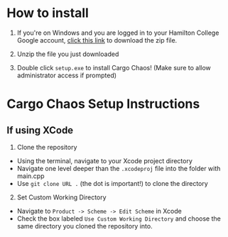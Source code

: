 # How to install
1. If you're on Windows and you are logged in to your Hamilton College Google account, [click this link](https://drive.google.com/file/d/1mtqTWUqdV9VS-D__UVT76X8zToYX6Fkt/view?usp=sharing) to download the zip file.

2. Unzip the file you just downloaded

3. Double click `setup.exe` to install Cargo Chaos! (Make sure to allow administrator access if prompted)

# Cargo Chaos Setup Instructions

## If using XCode
1. Clone the repository
  - Using the terminal, navigate to your Xcode project directory
  - Navigate one level deeper than the `.xcodeproj` file into the folder with main.cpp
  - Use `git clone URL .` (the dot is important!) to clone the directory

2. Set Custom Working Directory
  - Navigate to `Product -> Scheme -> Edit Scheme` in Xcode
  - Check the box labeled `Use Custom Working Directory` and choose the same directory you cloned the repository into.
